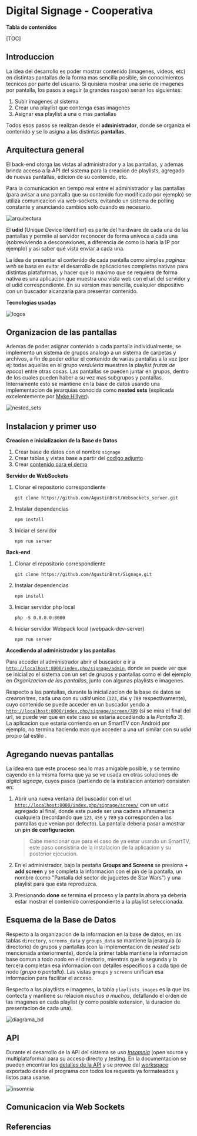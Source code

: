 # Digital Signage - Cooperativa



__Tabla de contenidos__

[TOC]

## Introduccion

La idea del desarrollo es poder mostrar contenido (imagenes, videos, etc) en distintas pantallas de la forma mas sencilla posible, sin conocimientos tecnicos por parte del usuario. Si quisiera mostrar una serie de imagenes por pantalla, los pasos a seguir (a grandes rasgos) serian los siguientes:

1. Subir imagenes al sistema
2. Crear una playlist que contenga esas imagenes
3. Asignar esa playlist a una o mas pantallas

Todos esos pasos se realizan desde el __administrador__, donde se organiza el contenido y se lo asigna a las distintas __pantallas__. 



## Arquitectura general

El back-end otorga las vistas al administrador y a las pantallas, y ademas brinda acceso a la API del sistema para la creacion de playlists, agregado de nuevas pantallas, edicion de su contenido, etc. 

Para la comunicacion en tiempo real entre el administrador y las pantallas (para avisar a una pantalla que su contenido fue modificado por ejemplo) se utiliza comunicacion via web-sockets, evitando un sistema de polling constante y anunciando cambios solo cuando es necesario.

![arquitectura](documentacion/images/arquitectura.png)

El __udid__ (Unique Device Identifier) es parte del hardware de cada una de las pantallas y permite al servidor reconocer de forma unívoca a cada una (sobreviviendo a desconexiones, a diferencia de como lo haria la IP por ejemplo) y asi saber qué vista enviar a cada una. 

La idea de presentar el contenido de cada pantalla como simples _paginas web_ se basa en evitar el desarrollo de aplicaciones completas nativas para distintas plataformas, y hacer que lo maximo que se requiera de forma nativa es una aplicacion que muestra una vista web con el url del servidor y el udid correspondiente. En su version mas sencilla, cualquier dispositivo con un buscador alcanzaría para presentar contenido.

__Tecnologias usadas__

![logos](documentacion/images/logos.png)



## Organizacion de las pantallas

Ademas de poder asignar contenido a cada pantalla individualmente, se implemento un sistema de grupos analogo a un sistema de carpetas y archivos, a fin de poder editar el contenido de varias pantallas a la vez (por ej: todas aquellas en el grupo _verduleria_ muestren la playlist _frutas de epoca_) entre otras cosas. Las pantallas se pueden juntar en grupos, dentro de los cuales pueden haber a su vez mas subgrupos y pantallas. Internamente esto se mantiene en la base de datos usando una implementacion de jerarquias conocida como __nested sets__ (explicada excelentemente por [Myke Hillyer](http://mikehillyer.com/articles/managing-hierarchical-data-in-mysql/)).

![nested_sets](documentacion/images/nested_sets.png)



## Instalacion y primer uso

__Creacion e inicializacion de la Base de Datos__

1. Crear base de datos con el nombre `signage`
2. Crear tablas y vistas base a partir del [codigo adjunto](documentacion/db_definition.sql)
3. Crear [contenido para el demo](documentacion/db_demo_items.sql)

__Servidor de WebSockets__

1. Clonar el repositorio correspondiente

   `git clone https://github.com/AgustinBrst/Websockets_server.git`

2. Instalar dependencias 

   `npm install`

3. Iniciar el servidor

   `npm run server`

__Back-end__

1. Clonar el repositorio correspondiente

   `git clone https://github.com/AgustinBrst/Signage.git`

2. Instalar dependencias 

   `npm install`

3. Iniciar servidor php local

   `php -S 0.0.0.0:8000`

4. Iniciar servidor Webpack local (webpack-dev-server)

   `npm run server`

__Accediendo al administrador y las pantallas__

Para acceder al administrador abrir el buscador e ir a [`http://localhost:8000/index.php/signage/admin`](http://localhost:8000/index.php/signage/admin), donde se puede ver que se inicializo el sistema con un set de grupos y pantallas como el del ejemplo en _Organizacion de las pantallas_, junto con algunas playlists e imagenes.

Respecto a las pantallas, durante la inicializacion de la base de datos se crearon tres, cada una con su _udid_ unico (`123`, `456` y  `789` respectivamente), cuyo contenido se puede acceder en un buscador yendo a [`http://localhost:8000/index.php/signage/screen/789`](http://localhost:8000/index.php/signage/screen/789) (si se mira el final del url, se puede ver que en este caso se estaria accediando a la _Pantalla 3_). La aplicacion que estaria corriendo en un SmartTV con Android por ejemplo, no termina haciendo mas que acceder a una url similar con su _udid_ propio (al estilo .



## Agregando nuevas pantallas

La idea era que este proceso sea lo mas amigable posible, y se termino cayendo en la misma forma que ya se ve usada en otras soluciones de _digital signage_, cuyos pasos (partiendo de la instalacion anterior) consisten en:

1. Abrir una nueva ventana del buscador con el url [`http://localhost:8000/index.php/signage/screen/`](http://localhost:8000/index.php/signage/screen/) con un `udid` agregado al final, donde este puede ser una cadena alfanumerica cualquiera (recordando que `123`, `456` y `789` ya corresponden a las pantallas que venian por defecto). La pantalla deberia pasar a mostrar un __pin de configuracion__.

   > Cabe mencionar que para el caso de ya estar usando un SmartTV, este paso consistiria de la instalacion de la aplicacion y su posterior ejecucion.

2. En el administrador, bajo la pestaña __Groups and Screens__ se presiona __+ add screen__ y se completa la informacion con el pin de la pantalla, un nombre (como "Pantalla del sector de juguetes de Star Wars") y una playlist para que esta reproduzca.

3.  Presionando __done__ se termina el proceso y la pantalla ahora ya deberia estar mostrar el contenido correspondiente a la playlist seleccionada.



## Esquema de la Base de Datos

Respecto a la organizacion de la informacion en la base de datos, en las tablas `directory`, `screens_data` y `groups_data` se mantiene la jerarquia (o directorio) de grupos y pantallas (con la implementacion de _nested sets_ mencionada anteriormente), donde la primer tabla mantiene la informacion base comun a todo _nodo_ en el directorio, mientras que la segunda y la tercera completan esa informacion con detalles especificos a cada tipo de nodo (_grupo_ o _pantalla_). Las vistas `groups` y `screens` unifican esa informacion para facilitar el acceso.

Respecto a las playtlists e imagenes, la tabla `playlists_images` es la que las contecta y mantiene su relacion _muchos a muchos_, detallando el orden de las imagenes en cada playlist (y como posible extension, la duracion de presentacion de cada una).



![diagrama_bd](documentacion/images/diagrama_bd.png)



## API 

Durante el desarrollo de la API del sistema se uso [_Insomnia_](https://insomnia.rest) (open source y multiplataforma) para su acceso directo y testing. En la documentacion se pueden encontrar los [detalles de la API](documentacion/api_reference.md) y se provee del [workspace](documentacion/signage_workspace.json) exportado desde el programa con todos los requests ya formateados y listos para usarse.

![insomnia](documentacion/images/insomnia.png)



## Comunicacion via Web Sockets





## Referencias












